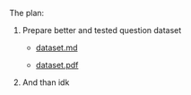 The plan: 
1. Prepare better and tested question dataset

    - [dataset.md](previously_on_exam.md)

   -  [dataset.pdf](previously_on_exam.pdf)


2. And than idk 


